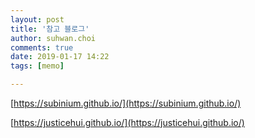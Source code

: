 ```yaml
---
layout: post
title: '참고 블로그'
author: suhwan.choi
comments: true
date: 2019-01-17 14:22
tags: [memo]

---
```


[https://subinium.github.io/](https://subinium.github.io/)

[https://justicehui.github.io/](https://justicehui.github.io/)